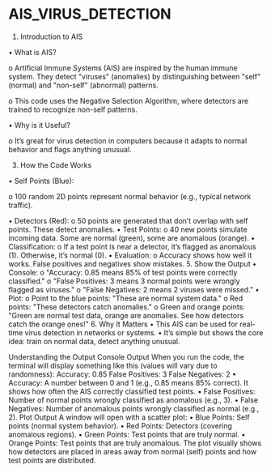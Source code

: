 # AIS_VIRUS_DETECTION
1. Introduction to AIS
   
•	What is AIS? 

o	Artificial Immune Systems (AIS) are inspired by the human immune system. They detect "viruses" (anomalies) by distinguishing between "self" (normal) and "non-self" (abnormal) patterns.

o	This code uses the Negative Selection Algorithm, where detectors are trained to recognize non-self patterns.

•	Why is it Useful? 

o	It’s great for virus detection in computers because it adapts to normal behavior and flags anything unusual.

3. How the Code Works
   
•	Self Points (Blue): 

o	100 random 2D points represent normal behavior (e.g., typical network traffic).

•	Detectors (Red): 
o	50 points are generated that don’t overlap with self points. These detect anomalies.
•	Test Points: 
o	40 new points simulate incoming data. Some are normal (green), some are anomalous (orange).
•	Classification: 
o	If a test point is near a detector, it’s flagged as anomalous (1). Otherwise, it’s normal (0).
•	Evaluation: 
o	Accuracy shows how well it works. False positives and negatives show mistakes.
5. Show the Output
•	Console: 
o	"Accuracy: 0.85 means 85% of test points were correctly classified."
o	"False Positives: 3 means 3 normal points were wrongly flagged as viruses."
o	"False Negatives: 2 means 2 viruses were missed."
•	Plot: 
o	Point to the blue points: "These are normal system data."
o	Red points: "These detectors catch anomalies."
o	Green and orange points: "Green are normal test data, orange are anomalies. See how detectors catch the orange ones!"
6. Why It Matters
•	This AIS can be used for real-time virus detection in networks or systems.
•	It’s simple but shows the core idea: train on normal data, detect anything unusual.

Understanding the Output
Console Output
When you run the code, the terminal will display something like this (values will vary due to randomness):
Accuracy: 0.85
False Positives: 3
False Negatives: 2
•	Accuracy: A number between 0 and 1 (e.g., 0.85 means 85% correct). It shows how often the AIS correctly classified test points.
•	False Positives: Number of normal points wrongly classified as anomalous (e.g., 3).
•	False Negatives: Number of anomalous points wrongly classified as normal (e.g., 2).
Plot Output
A window will open with a scatter plot:
•	Blue Points: Self points (normal system behavior).
•	Red Points: Detectors (covering anomalous regions).
•	Green Points: Test points that are truly normal.
•	Orange Points: Test points that are truly anomalous.
The plot visually shows how detectors are placed in areas away from normal (self) points and how test points are distributed.
